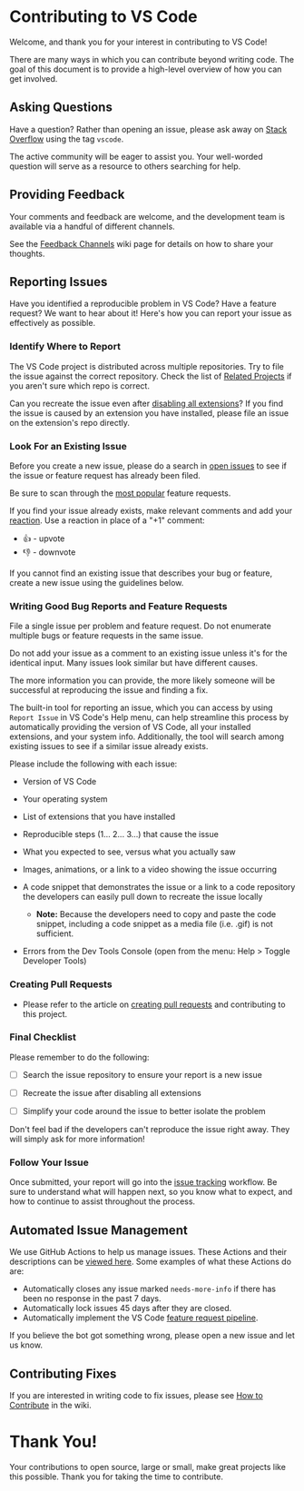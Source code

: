 # Contributing to VS Code

Welcome, and thank you for your interest in contributing to VS Code!

There are many ways in which you can contribute beyond writing code. The goal of this document is to provide a high-level overview of how you can get involved.

## Asking Questions

Have a question? Rather than opening an issue, please ask away on [Stack Overflow](https://stackoverflow.com/questions/tagged/vscode) using the tag `vscode`.

The active community will be eager to assist you. Your well-worded question will serve as a resource to others searching for help.

## Providing Feedback

Your comments and feedback are welcome, and the development team is available via a handful of different channels.

See the [Feedback Channels](https://github.com/microsoft/vscode/wiki/Feedback-Channels) wiki page for details on how to share your thoughts.

## Reporting Issues

Have you identified a reproducible problem in VS Code? Have a feature request? We want to hear about it! Here's how you can report your issue as effectively as possible.

### Identify Where to Report

The VS Code project is distributed across multiple repositories. Try to file the issue against the correct repository. Check the list of [Related Projects](https://github.com/microsoft/vscode/wiki/Related-Projects) if you aren't sure which repo is correct.

Can you recreate the issue even after [disabling all extensions](https://code.visualstudio.com/docs/editor/extension-gallery#_disable-an-extension)? If you find the issue is caused by an extension you have installed, please file an issue on the extension's repo directly.

### Look For an Existing Issue

Before you create a new issue, please do a search in [open issues](https://github.com/microsoft/vscode/issues) to see if the issue or feature request has already been filed.

Be sure to scan through the [most popular](https://github.com/microsoft/vscode/issues?q=is%3Aopen+is%3Aissue+label%3Afeature-request+sort%3Areactions-%2B1-desc) feature requests.

If you find your issue already exists, make relevant comments and add your [reaction](https://github.com/blog/2119-add-reactions-to-pull-requests-issues-and-comments). Use a reaction in place of a "+1" comment:

* 👍 - upvote
* 👎 - downvote

If you cannot find an existing issue that describes your bug or feature, create a new issue using the guidelines below.

### Writing Good Bug Reports and Feature Requests

File a single issue per problem and feature request. Do not enumerate multiple bugs or feature requests in the same issue.

Do not add your issue as a comment to an existing issue unless it's for the identical input. Many issues look similar but have different causes.

The more information you can provide, the more likely someone will be successful at reproducing the issue and finding a fix.

The built-in tool for reporting an issue, which you can access by using `Report Issue` in VS Code's Help menu, can help streamline this process by automatically providing the version of VS Code, all your installed extensions, and your system info. Additionally, the tool will search among existing issues to see if a similar issue already exists.

Please include the following with each issue:

* Version of VS Code

* Your operating system

* List of extensions that you have installed

* Reproducible steps (1... 2... 3...) that cause the issue

* What you expected to see, versus what you actually saw

* Images, animations, or a link to a video showing the issue occurring

* A code snippet that demonstrates the issue or a link to a code repository the developers can easily pull down to recreate the issue locally

  * **Note:** Because the developers need to copy and paste the code snippet, including a code snippet as a media file (i.e. .gif) is not sufficient.

* Errors from the Dev Tools Console (open from the menu: Help > Toggle Developer Tools)

### Creating Pull Requests

* Please refer to the article on [creating pull requests](https://github.com/microsoft/vscode/wiki/How-to-Contribute#pull-requests) and contributing to this project.

### Final Checklist

Please remember to do the following:

* [ ] Search the issue repository to ensure your report is a new issue

* [ ] Recreate the issue after disabling all extensions

* [ ] Simplify your code around the issue to better isolate the problem

Don't feel bad if the developers can't reproduce the issue right away. They will simply ask for more information!

### Follow Your Issue

Once submitted, your report will go into the [issue tracking](https://github.com/microsoft/vscode/wiki/Issue-Tracking) workflow. Be sure to understand what will happen next, so you know what to expect, and how to continue to assist throughout the process.

## Automated Issue Management

We use GitHub Actions to help us manage issues. These Actions and their descriptions can be [viewed here](https://github.com/microsoft/vscode-github-triage-actions). Some examples of what these Actions do are:

* Automatically closes any issue marked `needs-more-info` if there has been no response in the past 7 days.
* Automatically lock issues 45 days after they are closed.
* Automatically implement the VS Code [feature request pipeline](https://github.com/microsoft/vscode/wiki/Issues-Triaging#managing-feature-requests).

If you believe the bot got something wrong, please open a new issue and let us know.

## Contributing Fixes

If you are interested in writing code to fix issues,
please see [How to Contribute](https://github.com/microsoft/vscode/wiki/How-to-Contribute) in the wiki.

# Thank You!

Your contributions to open source, large or small, make great projects like this possible. Thank you for taking the time to contribute.
